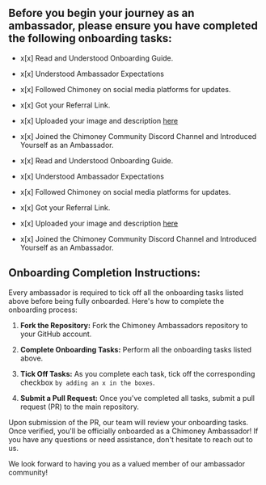## Before you begin your journey as an ambassador, please ensure you have completed the following onboarding tasks:

- x[x] Read and Understood Onboarding Guide. 

- x[x] Understood Ambassador Expectations

- x[x] Followed Chimoney on social media platforms for updates.

- x[x] Got your Referral Link.
      
- x[x] Uploaded your image and description [here](https://forms.gle/qnfdTDSVqaC5vAbaA)

- x[x] Joined the Chimoney Community Discord Channel and Introduced Yourself as an Ambassador. 

- x[x]  Read and Understood Onboarding Guide. 

- x[x] Understood Ambassador Expectations

- x[x] Followed Chimoney on social media platforms for updates.

- x[x] Got your Referral Link.
      
- x[x] Uploaded your image and description [here](https://forms.gle/qnfdTDSVqaC5vAbaA)

- x[x] Joined the Chimoney Community Discord Channel and Introduced Yourself as an Ambassador. 


## Onboarding Completion Instructions:

Every ambassador is required to tick off all the onboarding tasks listed above before being fully onboarded. Here's how to complete the onboarding process:

1. **Fork the Repository:** Fork the Chimoney Ambassadors repository to your GitHub account.

2. **Complete Onboarding Tasks:** Perform all the onboarding tasks listed above.

3. **Tick Off Tasks:** As you complete each task, tick off the corresponding checkbox `by adding an x in the boxes`.

4. **Submit a Pull Request:** Once you've completed all tasks, submit a pull request (PR) to the main repository.

Upon submission of the PR, our team will review your onboarding tasks. Once verified, you'll be officially onboarded as a Chimoney Ambassador! If you have any questions or need assistance, don't hesitate to reach out to us.

We look forward to having you as a valued member of our ambassador community!
